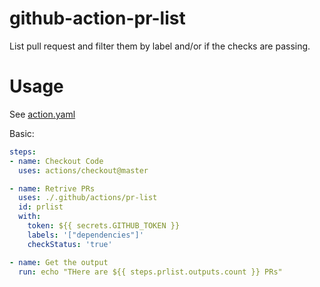 # github-action-pr-list
List pull request and filter them by label and/or if the checks are passing.

# Usage

See [action.yaml](action.yaml)

Basic:
```yaml
steps:
- name: Checkout Code
  uses: actions/checkout@master

- name: Retrive PRs
  uses: ./.github/actions/pr-list
  id: prlist
  with:
    token: ${{ secrets.GITHUB_TOKEN }}
    labels: '["dependencies"]'
    checkStatus: 'true'

- name: Get the output
  run: echo "THere are ${{ steps.prlist.outputs.count }} PRs"
```
